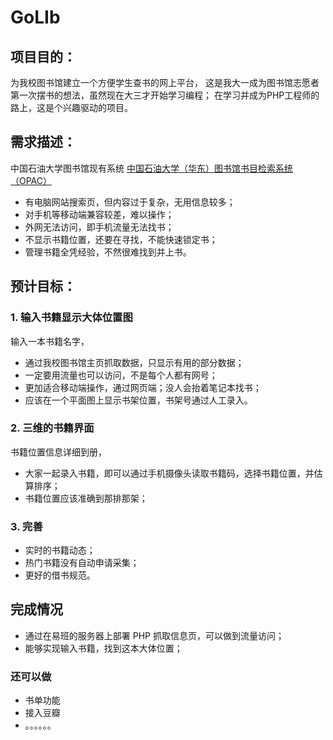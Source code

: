 # GoLIb

## 项目目的：
为我校图书馆建立一个方便学生查书的网上平台，
这是我大一成为图书馆志愿者第一次摆书的想法，虽然现在大三才开始学习编程；
在学习并成为PHP工程师的路上，这是个兴趣驱动的项目。

## 需求描述：

中国石油大学图书馆现有系统
[中国石油大学（华东）图书馆书目检索系统（OPAC）](http://library.upc.edu.cn/)
- 有电脑网站搜索页，但内容过于复杂，无用信息较多；
- 对手机等移动端兼容较差，难以操作；
- 外网无法访问，即手机流量无法找书；
- 不显示书籍位置，还要在寻找，不能快速锁定书；
- 管理书籍全凭经验，不然很难找到并上书。

## 预计目标：

### 1. 输入书籍显示大体位置图

输入一本书籍名字，
- 通过我校图书馆主页抓取数据，只显示有用的部分数据；
- 一定要用流量也可以访问，不是每个人都有网号；
- 更加适合移动端操作，通过网页端；没人会抬着笔记本找书；
- 应该在一个平面图上显示书架位置，书架号通过人工录入。

### 2. 三维的书籍界面

书籍位置信息详细到册，
- 大家一起录入书籍，即可以通过手机摄像头读取书籍码，选择书籍位置，并估算排序；
- 书籍位置应该准确到那排那架；

### 3. 完善

- 实时的书籍动态；
- 热门书籍没有自动申请采集；
- 更好的借书规范。

## 完成情况
- 通过在易班的服务器上部署 PHP 抓取信息页，可以做到流量访问；
- 能够实现输入书籍，找到这本大体位置；
### 还可以做
- 书单功能
- 接入豆瓣
- 。。。。。。